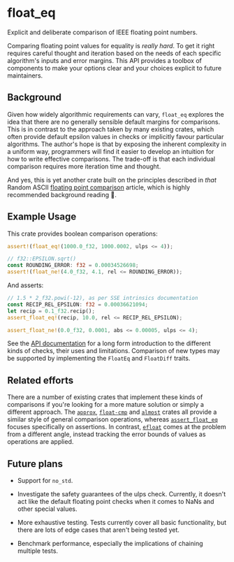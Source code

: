 # float_eq

Explicit and deliberate comparison of IEEE floating point numbers.

Comparing floating point values for equality is *really hard*. To get it
right requires careful thought and iteration based on the needs of each
specific algorithm's inputs and error margins. This API provides a toolbox
of components to make your options clear and your choices explicit to
future maintainers.

## Background

Given how widely algorithmic requirements can vary, `float_eq` explores the
idea that there are no generally sensible default margins for comparisons.
This is in contrast to the approach taken by many existing crates, which often
provide default epsilon values in checks or implicitly favour particular
algorithms. The author's hope is that by exposing the inherent complexity in
a uniform way, programmers will find it easier to develop an intuition for how
to write effective comparisons. The trade-off is that each individual
comparison requires more iteration time and thought.

And yes, this is yet another crate built on the principles described in *that*
Random ASCII [floating point comparison] article, which is highly recommended
background reading 🙂.

## Example Usage

This crate provides boolean comparison operations:

```rust
assert!(float_eq!(1000.0_f32, 1000.0002, ulps <= 4));

// f32::EPSILON.sqrt()
const ROUNDING_ERROR: f32 = 0.00034526698;
assert!(float_ne!(4.0_f32, 4.1, rel <= ROUNDING_ERROR));
```

And asserts:

```rust
// 1.5 * 2_f32.powi(-12), as per SSE intrinsics documentation
const RECIP_REL_EPSILON: f32 = 0.00036621094; 
let recip = 0.1_f32.recip();
assert_float_eq!(recip, 10.0, rel <= RECIP_REL_EPSILON);

assert_float_ne!(0.0_f32, 0.0001, abs <= 0.00005, ulps <= 4);
```

See the [API documentation] for a long form introduction to the different kinds
of checks, their uses and limitations. Comparison of new types may be supported
by implementing the `FloatEq` and `FloatDiff` traits.

## Related efforts

There are a number of existing crates that implement these kinds of comparisons
if you're looking for a more mature solution or simply a different approach.
The [`approx`], [`float-cmp`] and [`almost`] crates all provide a similar style
of general comparison operations, whereas [`assert_float_eq`] focuses
specifically on assertions. In contrast, [`efloat`] comes at the problem from a
different angle, instead tracking the error bounds of values as operations are
applied.

## Future plans

- Support for `no_std`.

- Investigate the safety guarantees of the ulps check. Currently, it doesn't
  act like the default floating point checks when it comes to NaNs and other
  special values.

- More exhaustive testing. Tests currently cover all basic functionality, but
  there are lots of edge cases that aren't being tested yet.

- Benchmark performance, especially the implications of chaining multiple tests.

[API documentation]: https://docs.rs/float_eq
[floating point comparison]: https://randomascii.wordpress.com/2012/02/25/comparing-floating-point-numbers-2012-edition/
[`almost`]: https://crates.io/crates/almost
[`approx`]: https://crates.io/crates/approx
[`assert_float_eq`]: https://crates.io/crates/assert_float_eq
[`efloat`]: https://crates.io/crates/efloat
[`float-cmp`]: https://crates.io/crates/float-cmp

